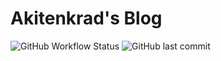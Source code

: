 # Akitenkrad's Blog

![GitHub Workflow Status](https://img.shields.io/github/workflow/status/akitenkrad/blog-akitenkrad/github%20pages?style=for-the-badge)
![GitHub last commit](https://img.shields.io/github/last-commit/akitenkrad/blog-akitenkrad?style=for-the-badge)
